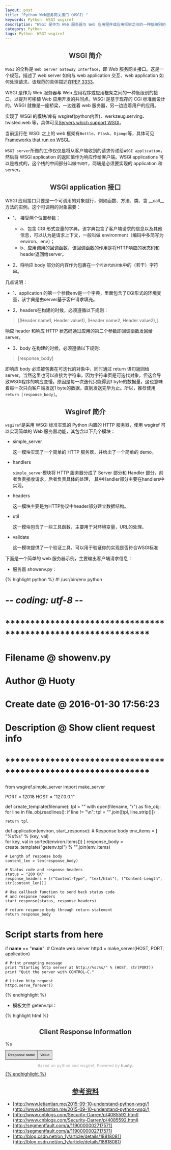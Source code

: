 ```yaml
---
layout: post
title: "Python Web服务网关接口（WSGI）"
keywords: Python  WSGI wsgiref
description: "WSGI 是作为 Web 服务器与 Web 应用程序或应用框架之间的一种低级别的接口"
category: Python
tags: Python  WSGI wsgiref
---
```


## WSGI 简介

`WSGI` 的全称是 `Web Server Gateway Interface`，即 Web 服务网关接口。这是一个规范，描述了 web server 如何与 web application 交互、web application 如何处理请求。该规范的具体描述在[PEP 3333](https://www.python.org/dev/peps/pep-3333/)。

WSGI 是作为 Web 服务器与 Web 应用程序或应用框架之间的一种低级别的接口，以提升可移植 Web 应用开发的共同点。WSGI 是基于现存的 CGI 标准而设计的。WSGI 就像是一座桥梁，一边连着 web 服务器，另一边连着用户的应用。

实现了 WSGI 的模块/库有 wsgiref(python内置)、werkzeug.serving、twisted.web 等，具体可见[Servers which support WSGI](http://wsgi.readthedocs.org/en/latest/servers.html)。

当前运行在 WSGI 之上的 web 框架有`Bottle`、`Flask`、`Django`等，具体可见[Frameworks that run on WSGI](http://wsgi.readthedocs.org/en/latest/frameworks.html)。

`WSGI server`所做的工作仅仅是将从客户端收到的请求传递给`WSGI application`，然后将 WSGI application 的返回值作为响应传给客户端。WSGI applications 可以是栈式的，这个栈的中间部分叫做`中间件`，两端是必须要实现的 application 和 server。

## WSGI application 接口

WSGI 应用接口只要是一个可调用的对象就行，例如函数、方法、类、含 \_\_call__ 方法的实例。这个可调用的对象需要：

- 1、 接受两个位置参数：
    - a、包含 CGI 形式变量的字典，该字典包含了客户端请求的信息以及其他信息，可以认为是请求上下文，一般叫做 environment（编码中多简写为environ、env）；
    - b、应用调用的回调函数，该回调函数的作用是将HTTP响应的状态码和header返回给server。

- 2、将响应 body 部分的内容作为包裹在一个`可迭代的对象`中的（若干）字符串。

几点说明：

- 1、application 的第一个参数env是一个字典，里面包含了CGI形式的环境变量，该字典是由server基于客户请求填充。

- 2、headers在构建的时候，必须遵循以下规则：

> [(Header name1, Header value1), (Header name2, Header value2),]

响应 header 和响应 HTTP 状态码通过应用的第二个参数即回调函数发回给 server。

- 3、body 在构建的时候，必须遵循以下规则:

> [response_body]

即响应 body 必须被包裹在可迭代的对象中，同时通过 return 语句返回给 server。当然这里也可以直接为字符串，因为字符串页是可迭代对象，但这会导致WSGI程序的响应变慢。原因是每一次迭代只能得到1 byte的数据量，这也意味着每一次只向客户端发送1 byte的数据，直到发送完毕为止。所以，推荐使用 `return [response_body]`。

## Wsgiref 简介

`wsgiref`是采用 WSGI 标准实现的 Python 内置的 HTTP 服务器，使用 wsgiref 可以实现简单的 Web 服务器功能，其包含以下几个模块：

- simple_server

    这一模块实现了一个简单的 HTTP 服务器，并给出了一个简单的 demo。

- handlers

    `simple_server`模块将 HTTP 服务器分成了 Server 部分和 Handler 部分，前者负责接收请求，后者负责具体的处理， 其中Handler部分主要在handlers中实现。

- headers

    这一模块主要是为HTTP协议中header部分建立数据结构。

- util

    这一模块包含了一些工具函数，主要用于对环境变量，URL的处理。

-  validate
 
    这一模块提供了一个验证工具，可以用于验证你的实现是否符合WSGI标准
    
下面是一个简单的 web 服务器示例，主要输出客户端请求信息：

- 服务器 showenv.py：

{% highlight python %}
#! /usr/bin/env python
# -*- coding: utf-8 -*-

# *************************************************************
#     Filename @  showenv.py
#       Author @  Huoty
#  Create date @  2016-01-30 17:56:23
#  Description @  Show client request info
# *************************************************************

from wsgiref.simple_server import make_server

PORT = 12018
HOST = "127.0.0.1"

def create_template(filename):
    tpl = ""
    with open(filename, "r") as file_obj:
        for line in file_obj.readlines():
            if line != "\n":
                tpl = "".join([tpl, line.strip()])

    return tpl

def application(environ, start_response):
    # Response body
    env_items = [ "<tr><td>%s</td><td>%s</td></tr>" % (key, val) \
            for key, val in sorted(environ.items()) ]
    response_body = create_template("getenv.tpl") % "".join(env_items)

    # Length of response body
    content_len = len(response_body)

    # Status code and response headers
    status = "200 OK"
    response_headers = [("Content-Type", "text/html"), ("Content-Length", str(content_len))]
    
    # Use callback function to send back status code
    # and response headers
    start_response(status, response_headers)

    # return response body through return statement
    return response_body

# Script starts from here

if __name__ == "__main__":
    # Create web server
    httpd = make_server(HOST, PORT, application)

    # Print prompting message
    print "Starting http server at http://%s:%s/" % (HOST, str(PORT))
    print "Quit the server with CONTROL-C."
    
    # Listen http request
    httpd.serve_forever()
{% endhighlight %}

- 模板文件 getenv.tpl：

{% highlight html %}
<!DOCTYPE html>
<html>
    <head>
        <meta http-equiv="Content-Type" content="text/html; charset=UTF-8">
        <title>Show client request info</title>
        <style type="text/css">
html, body {
	margin: 5px 12px;
}
h2 {
	color:#333333;
	text-align: center;
}
footer {
	color: #AAA;
	margin: 10px 0px;
	font-size: 12px;
	text-align: center;
	letter-spacing: 0.5px;
}
footer a {
	color: #777;
	text-decoration: none;
}
footer a:hover {
	border-bottom: 1px dashed #BBB;
	text-decoration: none;
}
table {
	font-family: verdana,arial,sans-serif;
	font-size:11px;
	color:#333333;
	border-width: 1px;
	border-color: #666666;
	border-collapse: collapse;
}
table th {
	border-width: 1px;
	padding: 8px;
	border-style: solid;
	border-color: #666666;
	background-color: #dedede;
}
table td {
	border-width: 1px;
	padding: 8px;
	border-style: solid;
	border-color: #666666;
	background-color: #ffffff;
}
        </style>
    </head>
    <body>
<h2>Client Response Information</h2>
<table class="gridtable">
<tr>
	<th>Response name</th><th>Value</th>
</tr>
%s
</table>
<footer>Based on python and wsgiref, Powered by <a href="http://konghy.cn/">huoty.</footer>
    </body>
</html> 
{% endhighlight %}

## 参考资料

- [http://www.letiantian.me/2015-09-10-understand-python-wsgi/](http://www.letiantian.me/2015-09-10-understand-python-wsgi/)
- [http://www.cnblogs.com/Security-Darren/p/4085592.html](http://www.cnblogs.com/Security-Darren/p/4085592.html)
- [http://segmentfault.com/a/1190000002717571](http://segmentfault.com/a/1190000002717571)
- [http://blog.csdn.net/on_1y/article/details/18818081](http://blog.csdn.net/on_1y/article/details/18818081)